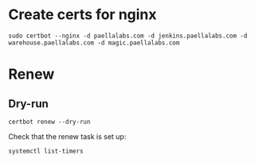 

# Create certs for nginx

    sudo certbot --nginx -d paellalabs.com -d jenkins.paellalabs.com -d warehouse.paellalabs.com -d magic.paellalabs.com

# Renew

## Dry-run

    certbot renew --dry-run


Check that the renew task is set up:

    systemctl list-timers

